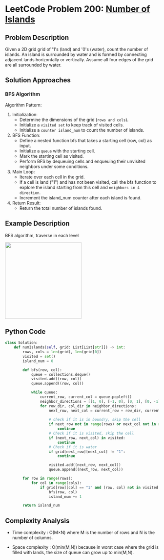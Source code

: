 # LeetCode Problem 200: [Number of Islands](https://leetcode.com/problems/number-of-islands/)
## Problem Description
Given a 2D grid grid of '1's (land) and '0's (water), count the number of islands. An island is surrounded by water and is formed by connecting adjacent lands horizontally or vertically. Assume all four edges of the grid are all surrounded by water.
## Solution Approaches
### BFS Algorithm
Algorithm Pattern:

1. Initialization:
    - Determine the dimensions of the grid (```rows and cols```).
    - Initialize a ```visited set``` to keep track of visited cells.
    - Initialize a ```counter island_num``` to count the number of islands.
2. BFS Function:
    - Define a nested function bfs that takes a starting cell (row, col) as input.
    - Initialize a ```queue``` with the starting cell.
    - Mark the starting cell as visited.
    - Perform BFS by dequeuing cells and enqueuing their unvisited neighbors under some conditions.
3. Main Loop:
    - Iterate over each cell in the grid.
    - If a cell is land ("1") and has not been visited, call the bfs function to explore the island starting from this cell and ```neighbors in 4 direction```.
    - Increment the island_num counter after each island is found.
4. Return Result:
    - Return the total number of islands found.

## Example Description
BFS algorithm, traverse in each level

<img src="https://github.com/MaryamZahiri/LC-Algorithms/assets/52676399/e4fe4d8a-8747-47fb-ade3-cbdc9ca1163b" width="250"><br />

## Python Code
```python
class Solution:
    def numIslands(self, grid: List[List[str]]) -> int:
        rows, cols = len(grid), len(grid[0])
        visited = set()
        island_num = 0

        def bfs(row, col):
            queue = collections.deque()
            visited.add((row, col))
            queue.append((row, col))

            while queue:
                current_row, current_col = queue.popleft()
                neighbor_directions = [[1, 0], [-1, 0], [0, 1], [0, -1]]
                for row_dir, col_dir in neighbor_directions:
                    next_row, next_col = current_row + row_dir, current_col + col_dir
                    
                    # check if it is in boundry, skip the cell
                    if next_row not in range(rows) or next_col not in range(cols):
                        continue
                    # Check if it is visited, skip the cell
                    if (next_row, next_col) in visited:
                        continue
                    # Check if it is water
                    if grid[next_row][next_col] != "1":
                        continue

                    visited.add((next_row, next_col))
                    queue.append((next_row, next_col))

        for row in range(rows):
            for col in range(cols):
                if grid[row][col] == "1" and (row, col) not in visited:
                    bfs(row, col)
                    island_num += 1

        return island_num
```
## Complexity Analysis
- Time complexity : O(M×N) where M is the number of rows and N is the number of columns.

- Space complexity : O(min(M,N)) because in worst case where the grid is filled with lands, the size of queue can grow up to min(M,N).
